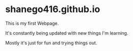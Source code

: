 # shanego416.github.io

This is my first Webpage.

It's constantly being updated with new things I'm learning.

Mostly it's just for fun and trying things out.
